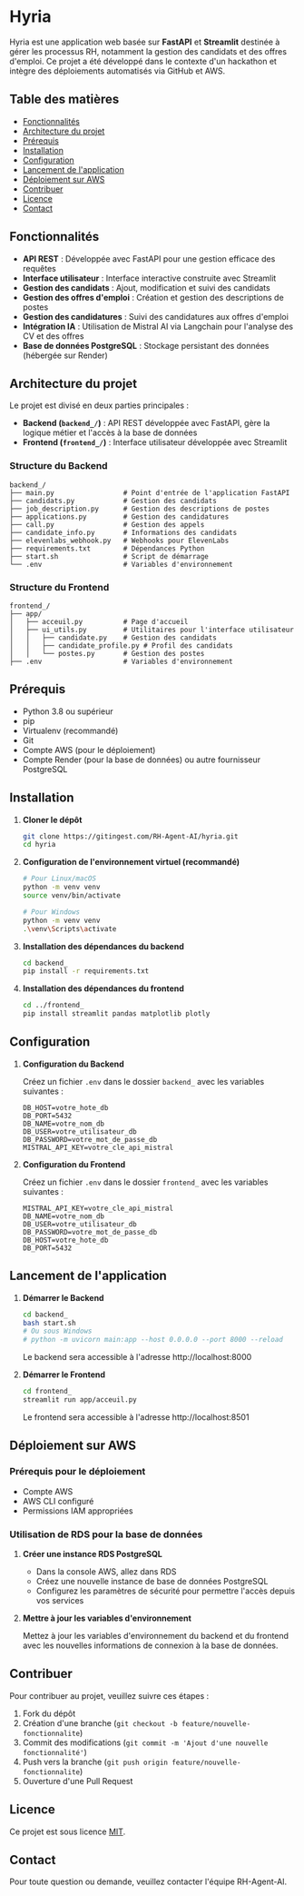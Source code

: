 # Hyria

Hyria est une application web basée sur **FastAPI** et **Streamlit** destinée à gérer les processus RH, notamment la gestion des candidats et des offres d'emploi. Ce projet a été développé dans le contexte d'un hackathon et intègre des déploiements automatisés via GitHub et AWS.

## Table des matières

- [Fonctionnalités](#fonctionnalités)
- [Architecture du projet](#architecture-du-projet)
- [Prérequis](#prérequis)
- [Installation](#installation)
- [Configuration](#configuration)
- [Lancement de l'application](#lancement-de-lapplication)
- [Déploiement sur AWS](#déploiement-sur-aws)
- [Contribuer](#contribuer)
- [Licence](#licence)
- [Contact](#contact)

## Fonctionnalités

- **API REST** : Développée avec FastAPI pour une gestion efficace des requêtes
- **Interface utilisateur** : Interface interactive construite avec Streamlit
- **Gestion des candidats** : Ajout, modification et suivi des candidats
- **Gestion des offres d'emploi** : Création et gestion des descriptions de postes
- **Gestion des candidatures** : Suivi des candidatures aux offres d'emploi
- **Intégration IA** : Utilisation de Mistral AI via Langchain pour l'analyse des CV et des offres
- **Base de données PostgreSQL** : Stockage persistant des données (hébergée sur Render)

## Architecture du projet

Le projet est divisé en deux parties principales :

- **Backend (`backend_/`)** : API REST développée avec FastAPI, gère la logique métier et l'accès à la base de données
- **Frontend (`frontend_/`)** : Interface utilisateur développée avec Streamlit

### Structure du Backend

```
backend_/
├── main.py                 # Point d'entrée de l'application FastAPI
├── candidats.py            # Gestion des candidats
├── job_description.py      # Gestion des descriptions de postes
├── applications.py         # Gestion des candidatures
├── call.py                 # Gestion des appels
├── candidate_info.py       # Informations des candidats
├── elevenlabs_webhook.py   # Webhooks pour ElevenLabs
├── requirements.txt        # Dépendances Python
├── start.sh                # Script de démarrage
└── .env                    # Variables d'environnement
```

### Structure du Frontend

```
frontend_/
├── app/
│   ├── acceuil.py          # Page d'accueil
│   ├── ui_utils.py         # Utilitaires pour l'interface utilisateur
│   │   ├── candidate.py    # Gestion des candidats
│   │   ├── candidate_profile.py # Profil des candidats
│   │   └── postes.py       # Gestion des postes
├── .env                    # Variables d'environnement
```

## Prérequis

- Python 3.8 ou supérieur
- pip
- Virtualenv (recommandé)
- Git
- Compte AWS (pour le déploiement)
- Compte Render (pour la base de données) ou autre fournisseur PostgreSQL

## Installation

1. **Cloner le dépôt**

   ```bash
   git clone https://gitingest.com/RH-Agent-AI/hyria.git
   cd hyria
   ```

2. **Configuration de l'environnement virtuel (recommandé)**

   ```bash
   # Pour Linux/macOS
   python -m venv venv
   source venv/bin/activate

   # Pour Windows
   python -m venv venv
   .\venv\Scripts\activate
   ```

3. **Installation des dépendances du backend**

   ```bash
   cd backend_
   pip install -r requirements.txt
   ```

4. **Installation des dépendances du frontend**

   ```bash
   cd ../frontend_
   pip install streamlit pandas matplotlib plotly
   ```

## Configuration

1. **Configuration du Backend**

   Créez un fichier `.env` dans le dossier `backend_` avec les variables suivantes :

   ```
   DB_HOST=votre_hote_db
   DB_PORT=5432
   DB_NAME=votre_nom_db
   DB_USER=votre_utilisateur_db
   DB_PASSWORD=votre_mot_de_passe_db
   MISTRAL_API_KEY=votre_cle_api_mistral
   ```

2. **Configuration du Frontend**

   Créez un fichier `.env` dans le dossier `frontend_` avec les variables suivantes :

   ```
   MISTRAL_API_KEY=votre_cle_api_mistral
   DB_NAME=votre_nom_db
   DB_USER=votre_utilisateur_db
   DB_PASSWORD=votre_mot_de_passe_db
   DB_HOST=votre_hote_db
   DB_PORT=5432
   ```

## Lancement de l'application

1. **Démarrer le Backend**

   ```bash
   cd backend_
   bash start.sh
   # Ou sous Windows
   # python -m uvicorn main:app --host 0.0.0.0 --port 8000 --reload
   ```

   Le backend sera accessible à l'adresse http://localhost:8000

2. **Démarrer le Frontend**

   ```bash
   cd frontend_
   streamlit run app/acceuil.py
   ```

   Le frontend sera accessible à l'adresse http://localhost:8501

## Déploiement sur AWS

### Prérequis pour le déploiement

- Compte AWS
- AWS CLI configuré
- Permissions IAM appropriées

### Utilisation de RDS pour la base de données

1. **Créer une instance RDS PostgreSQL**

   - Dans la console AWS, allez dans RDS
   - Créez une nouvelle instance de base de données PostgreSQL
   - Configurez les paramètres de sécurité pour permettre l'accès depuis vos services

2. **Mettre à jour les variables d'environnement**

   Mettez à jour les variables d'environnement du backend et du frontend avec les nouvelles informations de connexion à la base de données.

## Contribuer

Pour contribuer au projet, veuillez suivre ces étapes :

1. Fork du dépôt
2. Création d'une branche (`git checkout -b feature/nouvelle-fonctionnalite`)
3. Commit des modifications (`git commit -m 'Ajout d'une nouvelle fonctionnalité'`)
4. Push vers la branche (`git push origin feature/nouvelle-fonctionnalite`)
5. Ouverture d'une Pull Request

## Licence

Ce projet est sous licence [MIT](LICENSE).

## Contact

Pour toute question ou demande, veuillez contacter l'équipe RH-Agent-AI.
